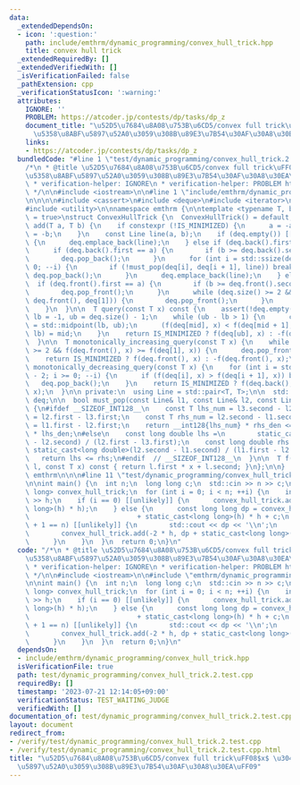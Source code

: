 ```yaml
---
data:
  _extendedDependsOn:
  - icon: ':question:'
    path: include/emthrm/dynamic_programming/convex_hull_trick.hpp
    title: convex hull trick
  _extendedRequiredBy: []
  _extendedVerifiedWith: []
  _isVerificationFailed: false
  _pathExtension: cpp
  _verificationStatusIcon: ':warning:'
  attributes:
    IGNORE: ''
    PROBLEM: https://atcoder.jp/contests/dp/tasks/dp_z
    document_title: "\u52D5\u7684\u8A08\u753B\u6CD5/convex full trick\uFF08$x$ \u304C\
      \u5358\u8ABF\u5897\u52A0\u3059\u308B\u89E3\u7B54\u30AF\u30A8\u30EA\uFF09"
    links:
    - https://atcoder.jp/contests/dp/tasks/dp_z
  bundledCode: "#line 1 \"test/dynamic_programming/convex_hull_trick.2.test.cpp\"\n\
    /*\n * @title \u52D5\u7684\u8A08\u753B\u6CD5/convex full trick\uFF08$x$ \u304C\
    \u5358\u8ABF\u5897\u52A0\u3059\u308B\u89E3\u7B54\u30AF\u30A8\u30EA\uFF09\n *\n\
    \ * verification-helper: IGNORE\n * verification-helper: PROBLEM https://atcoder.jp/contests/dp/tasks/dp_z\n\
    \ */\n\n#include <iostream>\n\n#line 1 \"include/emthrm/dynamic_programming/convex_hull_trick.hpp\"\
    \n\n\n\n#include <cassert>\n#include <deque>\n#include <iterator>\n#include <numeric>\n\
    #include <utility>\n\nnamespace emthrm {\n\ntemplate <typename T, bool IS_MINIMIZED\
    \ = true>\nstruct ConvexHullTrick {\n  ConvexHullTrick() = default;\n\n  void\
    \ add(T a, T b) {\n    if constexpr (!IS_MINIMIZED) {\n      a = -a;\n      b\
    \ = -b;\n    }\n    const Line line(a, b);\n    if (deq.empty()) [[unlikely]]\
    \ {\n      deq.emplace_back(line);\n    } else if (deq.back().first >= a) {\n\
    \      if (deq.back().first == a) {\n        if (b >= deq.back().second) return;\n\
    \        deq.pop_back();\n      }\n      for (int i = std::ssize(deq) - 2; i >=\
    \ 0; --i) {\n        if (!must_pop(deq[i], deq[i + 1], line)) break;\n       \
    \ deq.pop_back();\n      }\n      deq.emplace_back(line);\n    } else {\n    \
    \  if (deq.front().first == a) {\n        if (b >= deq.front().second) return;\n\
    \        deq.pop_front();\n      }\n      while (deq.size() >= 2 && must_pop(line,\
    \ deq.front(), deq[1])) {\n        deq.pop_front();\n      }\n      deq.emplace_front(line);\n\
    \    }\n  }\n\n  T query(const T x) const {\n    assert(!deq.empty());\n    int\
    \ lb = -1, ub = deq.size() - 1;\n    while (ub - lb > 1) {\n      const int mid\
    \ = std::midpoint(lb, ub);\n      (f(deq[mid], x) < f(deq[mid + 1], x) ? ub :\
    \ lb) = mid;\n    }\n    return IS_MINIMIZED ? f(deq[ub], x) : -f(deq[ub], x);\n\
    \  }\n\n  T monotonically_increasing_query(const T x) {\n    while (deq.size()\
    \ >= 2 && f(deq.front(), x) >= f(deq[1], x)) {\n      deq.pop_front();\n    }\n\
    \    return IS_MINIMIZED ? f(deq.front(), x) : -f(deq.front(), x);\n  }\n\n  T\
    \ monotonically_decreasing_query(const T x) {\n    for (int i = std::ssize(deq)\
    \ - 2; i >= 0; --i) {\n      if (f(deq[i], x) > f(deq[i + 1], x)) break;\n   \
    \   deq.pop_back();\n    }\n    return IS_MINIMIZED ? f(deq.back(), x) : -f(deq.back(),\
    \ x);\n  }\n\n private:\n  using Line = std::pair<T, T>;\n\n  std::deque<Line>\
    \ deq;\n\n  bool must_pop(const Line& l1, const Line& l2, const Line& l3) const\
    \ {\n#ifdef __SIZEOF_INT128__\n    const T lhs_num = l3.second - l2.second, lhs_den\
    \ = l2.first - l3.first;\n    const T rhs_num = l2.second - l1.second, rhs_den\
    \ = l1.first - l2.first;\n    return __int128{lhs_num} * rhs_den <= __int128{rhs_num}\
    \ * lhs_den;\n#else\n    const long double lhs =\n        static_cast<long double>(l3.second\
    \ - l2.second) / (l2.first - l3.first);\n    const long double rhs =\n       \
    \ static_cast<long double>(l2.second - l1.second) / (l1.first - l2.first);\n \
    \   return lhs <= rhs;\n#endif  // __SIZEOF_INT128__\n  }\n\n  T f(const Line&\
    \ l, const T x) const { return l.first * x + l.second; }\n};\n\n}  // namespace\
    \ emthrm\n\n\n#line 11 \"test/dynamic_programming/convex_hull_trick.2.test.cpp\"\
    \n\nint main() {\n  int n;\n  long long c;\n  std::cin >> n >> c;\n  emthrm::ConvexHullTrick<long\
    \ long> convex_hull_trick;\n  for (int i = 0; i < n; ++i) {\n    int h;\n    std::cin\
    \ >> h;\n    if (i == 0) [[unlikely]] {\n      convex_hull_trick.add(-2 * h, static_cast<long\
    \ long>(h) * h);\n    } else {\n      const long long dp = convex_hull_trick.monotonically_increasing_query(h)\n\
    \                           + static_cast<long long>(h) * h + c;\n      if (i\
    \ + 1 == n) [[unlikely]] {\n        std::cout << dp << '\\n';\n      } else {\n\
    \        convex_hull_trick.add(-2 * h, dp + static_cast<long long>(h) * h);\n\
    \      }\n    }\n  }\n  return 0;\n}\n"
  code: "/*\n * @title \u52D5\u7684\u8A08\u753B\u6CD5/convex full trick\uFF08$x$ \u304C\
    \u5358\u8ABF\u5897\u52A0\u3059\u308B\u89E3\u7B54\u30AF\u30A8\u30EA\uFF09\n *\n\
    \ * verification-helper: IGNORE\n * verification-helper: PROBLEM https://atcoder.jp/contests/dp/tasks/dp_z\n\
    \ */\n\n#include <iostream>\n\n#include \"emthrm/dynamic_programming/convex_hull_trick.hpp\"\
    \n\nint main() {\n  int n;\n  long long c;\n  std::cin >> n >> c;\n  emthrm::ConvexHullTrick<long\
    \ long> convex_hull_trick;\n  for (int i = 0; i < n; ++i) {\n    int h;\n    std::cin\
    \ >> h;\n    if (i == 0) [[unlikely]] {\n      convex_hull_trick.add(-2 * h, static_cast<long\
    \ long>(h) * h);\n    } else {\n      const long long dp = convex_hull_trick.monotonically_increasing_query(h)\n\
    \                           + static_cast<long long>(h) * h + c;\n      if (i\
    \ + 1 == n) [[unlikely]] {\n        std::cout << dp << '\\n';\n      } else {\n\
    \        convex_hull_trick.add(-2 * h, dp + static_cast<long long>(h) * h);\n\
    \      }\n    }\n  }\n  return 0;\n}\n"
  dependsOn:
  - include/emthrm/dynamic_programming/convex_hull_trick.hpp
  isVerificationFile: true
  path: test/dynamic_programming/convex_hull_trick.2.test.cpp
  requiredBy: []
  timestamp: '2023-07-21 12:14:05+09:00'
  verificationStatus: TEST_WAITING_JUDGE
  verifiedWith: []
documentation_of: test/dynamic_programming/convex_hull_trick.2.test.cpp
layout: document
redirect_from:
- /verify/test/dynamic_programming/convex_hull_trick.2.test.cpp
- /verify/test/dynamic_programming/convex_hull_trick.2.test.cpp.html
title: "\u52D5\u7684\u8A08\u753B\u6CD5/convex full trick\uFF08$x$ \u304C\u5358\u8ABF\
  \u5897\u52A0\u3059\u308B\u89E3\u7B54\u30AF\u30A8\u30EA\uFF09"
---
```

